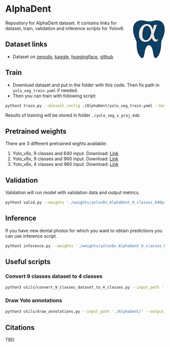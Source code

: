 # AlphaDent
<img align="right" src="images/Logo_100px.png" alt="Описание" width="100">
Repository for AlphaDent dataset. It contains links for dataset, train, validation and inference scripts for Yolov8.

## Dataset links

* Dataset on [zenodo](https://zenodo.org/records/16582489), [kaggle](https://www.kaggle.com/competitions/alpha-dent/data), [huggingface](https://huggingface.co/datasets/ZFTurbo/AlphaDent), [github](https://github.com/ZFTurbo/AlphaDent/releases/tag/v1.1)

## Train

* Download dataset and put in the folder with this code. Then fix path in `yolo_seg_train.yaml` if needed.
* Then you can train with following script:

```bash
python3 train.py --dataset_config ./AlphaDent/yolo_seg_train.yaml --batch_size 16 --epochs 100 --image_size 640
```

Results of training will be stored in folder `./yolo_seg_x_proj_640`.

## Pretrained weights

There are 3 different pretrained wights available: 
1) Yolo_v8x, 9 classes and 640 input. Download: [Link](https://github.com/ZFTurbo/AlphaDent/releases/download/v1.0/yolov8x_AlphaDent_9_classes_640px.pt)
2) Yolo_v8x, 9 classes and 960 input. Download: [Link](https://github.com/ZFTurbo/AlphaDent/releases/download/v1.0/yolov8x_AlphaDent_9_classes_960px.pt)
3) Yolo_v8x, 4 classes and 960 input. Download: [Link](https://github.com/ZFTurbo/AlphaDent/releases/download/v1.0/yolov8x_AlphaDent_4_classes_960px.pt)


## Validation

Validation will run model with validation data and output metrics.

```bash
python3 valid.py --weights './weights/yolov8x_AlphaDent_9_classes_640px.pt' --dataset_config './AlphaDent/yolo_seg_train.yaml' --batch_size 16 --epochs 100 --image_size 640
```

## Inference

If you have new dental photos for which you want to obtain predictions you can use inference script.

```bash
python3 inference.py --weights './weights/yolov8x_AlphaDent_9_classes_640px.pt' --input_path './AlphaDent/images/test/' --output_path './output/' --batch_size 16 --image_size 640
```

## Useful scripts

### Convert 9 classes dataset to 4 classes

```bash
python3 utils/convert_9_classes_dataset_to_4_classes.py --input_path './AlphaDent/' --output_path './AlphaDent_4_classes/' 
```

### Draw Yolo annotations

```bash
python3 utils/draw_annotations.py --input_path './AlphaDent/' --output_path './Draw_Annotations/' 
```

## Citations

TBD

